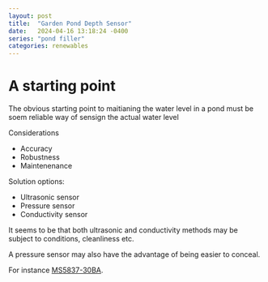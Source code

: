 ```yaml
---
layout: post
title:  "Garden Pond Depth Sensor"
date:   2024-04-16 13:18:24 -0400
series: "pond filler"
categories: renewables
---
```


# A starting point

The obvious starting point to maitianing the water level in a pond must be soem reliable way of sensign the actual water level

Considerations
- Accuracy
- Robustness
- Maintenenance

Solution options:
- Ultrasonic sensor
- Pressure sensor
- Conductivity sensor

It seems to be that both ultrasonic and conductivity methods may be subject to conditions, cleanliness etc.

A pressure sensor may also have the advantage of being easier to conceal.


For instance [MS5837-30BA](https://docs.rs-online.com/c97e/A700000006772506.pdf).


